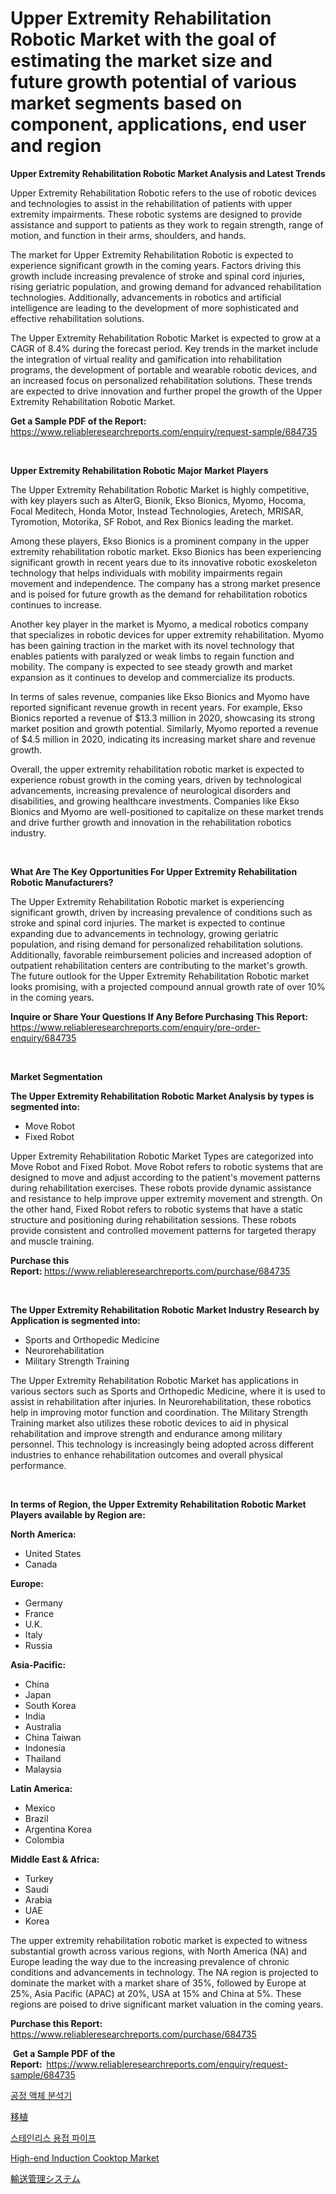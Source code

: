 <p><h1>Upper Extremity Rehabilitation Robotic Market with the goal of estimating the market size and future growth potential of various market segments based on component, applications, end user and region</h1></p><p><strong>Upper Extremity Rehabilitation Robotic Market Analysis and Latest Trends</strong></p>
<p><p>Upper Extremity Rehabilitation Robotic refers to the use of robotic devices and technologies to assist in the rehabilitation of patients with upper extremity impairments. These robotic systems are designed to provide assistance and support to patients as they work to regain strength, range of motion, and function in their arms, shoulders, and hands.</p><p>The market for Upper Extremity Rehabilitation Robotic is expected to experience significant growth in the coming years. Factors driving this growth include increasing prevalence of stroke and spinal cord injuries, rising geriatric population, and growing demand for advanced rehabilitation technologies. Additionally, advancements in robotics and artificial intelligence are leading to the development of more sophisticated and effective rehabilitation solutions.</p><p>The Upper Extremity Rehabilitation Robotic Market is expected to grow at a CAGR of 8.4% during the forecast period. Key trends in the market include the integration of virtual reality and gamification into rehabilitation programs, the development of portable and wearable robotic devices, and an increased focus on personalized rehabilitation solutions. These trends are expected to drive innovation and further propel the growth of the Upper Extremity Rehabilitation Robotic Market.</p></p>
<p><strong>Get a Sample PDF of the Report:&nbsp;</strong> <a href="https://www.reliableresearchreports.com/enquiry/request-sample/684735">https://www.reliableresearchreports.com/enquiry/request-sample/684735</a></p>
<p>&nbsp;</p>
<p><strong>Upper Extremity Rehabilitation Robotic Major Market Players</strong></p>
<p><p>The Upper Extremity Rehabilitation Robotic Market is highly competitive, with key players such as AlterG, Bionik, Ekso Bionics, Myomo, Hocoma, Focal Meditech, Honda Motor, Instead Technologies, Aretech, MRISAR, Tyromotion, Motorika, SF Robot, and Rex Bionics leading the market. </p><p>Among these players, Ekso Bionics is a prominent company in the upper extremity rehabilitation robotic market. Ekso Bionics has been experiencing significant growth in recent years due to its innovative robotic exoskeleton technology that helps individuals with mobility impairments regain movement and independence. The company has a strong market presence and is poised for future growth as the demand for rehabilitation robotics continues to increase.</p><p>Another key player in the market is Myomo, a medical robotics company that specializes in robotic devices for upper extremity rehabilitation. Myomo has been gaining traction in the market with its novel technology that enables patients with paralyzed or weak limbs to regain function and mobility. The company is expected to see steady growth and market expansion as it continues to develop and commercialize its products.</p><p>In terms of sales revenue, companies like Ekso Bionics and Myomo have reported significant revenue growth in recent years. For example, Ekso Bionics reported a revenue of $13.3 million in 2020, showcasing its strong market position and growth potential. Similarly, Myomo reported a revenue of $4.5 million in 2020, indicating its increasing market share and revenue growth.</p><p>Overall, the upper extremity rehabilitation robotic market is expected to experience robust growth in the coming years, driven by technological advancements, increasing prevalence of neurological disorders and disabilities, and growing healthcare investments. Companies like Ekso Bionics and Myomo are well-positioned to capitalize on these market trends and drive further growth and innovation in the rehabilitation robotics industry.</p></p>
<p>&nbsp;</p>
<p><strong>What Are The Key Opportunities For Upper Extremity Rehabilitation Robotic Manufacturers?</strong></p>
<p><p>The Upper Extremity Rehabilitation Robotic market is experiencing significant growth, driven by increasing prevalence of conditions such as stroke and spinal cord injuries. The market is expected to continue expanding due to advancements in technology, growing geriatric population, and rising demand for personalized rehabilitation solutions. Additionally, favorable reimbursement policies and increased adoption of outpatient rehabilitation centers are contributing to the market's growth. The future outlook for the Upper Extremity Rehabilitation Robotic market looks promising, with a projected compound annual growth rate of over 10% in the coming years.</p></p>
<p><strong>Inquire or Share Your Questions If Any Before Purchasing This Report:</strong> <a href="https://www.reliableresearchreports.com/enquiry/pre-order-enquiry/684735">https://www.reliableresearchreports.com/enquiry/pre-order-enquiry/684735</a></p>
<p>&nbsp;</p>
<p><strong>Market Segmentation</strong></p>
<p><strong>The Upper Extremity Rehabilitation Robotic Market Analysis by types is segmented into:</strong></p>
<p><ul><li>Move Robot</li><li>Fixed Robot</li></ul></p>
<p><p>Upper Extremity Rehabilitation Robotic Market Types are categorized into Move Robot and Fixed Robot. Move Robot refers to robotic systems that are designed to move and adjust according to the patient's movement patterns during rehabilitation exercises. These robots provide dynamic assistance and resistance to help improve upper extremity movement and strength. On the other hand, Fixed Robot refers to robotic systems that have a static structure and positioning during rehabilitation sessions. These robots provide consistent and controlled movement patterns for targeted therapy and muscle training.</p></p>
<p><strong>Purchase this Report:&nbsp;</strong><a href="https://www.reliableresearchreports.com/purchase/684735">https://www.reliableresearchreports.com/purchase/684735</a></p>
<p>&nbsp;</p>
<p><strong>The Upper Extremity Rehabilitation Robotic Market Industry Research by Application is segmented into:</strong></p>
<p><ul><li>Sports and Orthopedic Medicine</li><li>Neurorehabilitation</li><li>Military Strength Training</li></ul></p>
<p><p>The Upper Extremity Rehabilitation Robotic Market has applications in various sectors such as Sports and Orthopedic Medicine, where it is used to assist in rehabilitation after injuries. In Neurorehabilitation, these robotics help in improving motor function and coordination. The Military Strength Training market also utilizes these robotic devices to aid in physical rehabilitation and improve strength and endurance among military personnel. This technology is increasingly being adopted across different industries to enhance rehabilitation outcomes and overall physical performance.</p></p>
<p>&nbsp;</p>
<p><strong>In terms of Region, the Upper Extremity Rehabilitation Robotic Market Players available by Region are:</strong></p>
<p>
    <p> <strong> North America: </strong>
        <ul>
            <li>United States</li>
            <li>Canada</li>
        </ul>
        </p> 
    <p> <strong> Europe: </strong>
        <ul>
            <li>Germany</li>
            <li>France</li>
            <li>U.K.</li>
            <li>Italy</li>
            <li>Russia</li>
        </ul>
        </p> 
    <p> <strong> Asia-Pacific: </strong>
        <ul>
            <li>China</li>
            <li>Japan</li>
            <li>South Korea</li>
            <li>India</li>
            <li>Australia</li>
            <li>China Taiwan</li>
            <li>Indonesia</li>
            <li>Thailand</li>
            <li>Malaysia</li>
        </ul>
        </p> 
    <p> <strong> Latin America: </strong>
        <ul>
            <li>Mexico</li>
            <li>Brazil</li>
            <li>Argentina Korea</li>
            <li>Colombia</li>
        </ul>
        </p> 
    <p> <strong> Middle East & Africa: </strong>
        <ul>
            <li>Turkey</li>
            <li>Saudi</li>
            <li>Arabia</li>
            <li>UAE</li>
            <li>Korea</li>
        </ul>
    </p>
    </p>
<p><p>The upper extremity rehabilitation robotic market is expected to witness substantial growth across various regions, with North America (NA) and Europe leading the way due to the increasing prevalence of chronic conditions and advancements in technology. The NA region is projected to dominate the market with a market share of 35%, followed by Europe at 25%, Asia Pacific (APAC) at 20%, USA at 15% and China at 5%. These regions are poised to drive significant market valuation in the coming years.</p></p>
<p><strong>Purchase this Report: </strong><a href="https://www.reliableresearchreports.com/purchase/684735">https://www.reliableresearchreports.com/purchase/684735</a></p>
<p>&nbsp;<strong>Get a Sample PDF of the Report:&nbsp;&nbsp;</strong><a href="https://www.reliableresearchreports.com/enquiry/request-sample/684735">https://www.reliableresearchreports.com/enquiry/request-sample/684735</a></p>
<p><strong></strong></p>
<p><p><a href="https://medium.com/@henrywheeler53/%ED%94%84%EB%A1%9C%EC%84%B8%EC%8A%A4-%EC%95%A1%EC%B2%B4-%EB%B6%84%EC%84%9D%EA%B8%B0-%EC%8B%9C%EC%9E%A5-%EC%A0%84%EB%A7%9D-%EC%82%B0%EC%97%85-%EA%B0%9C%EC%9A%94-%EB%B0%8F-%EC%98%88%EC%B8%A1-2024%EB%85%84%EB%B6%80%ED%84%B0-2031%EB%85%84%EA%B9%8C%EC%A7%80-e03c494c8cdf">공정 액체 분석기</a></p><p><a href="https://medium.com/@tyreekgoodwin/%E7%A7%BB%E6%A4%8D%E5%B8%82%E5%A0%B4-%E5%B8%82%E5%A0%B4cagr-%E5%B8%82%E5%A0%B4%E3%83%88%E3%83%AC%E3%83%B3%E3%83%89-%E6%88%90%E9%95%B7%E6%88%A6%E7%95%A5%E3%81%AB%E9%96%A2%E3%81%99%E3%82%8B%E6%B4%9E%E5%AF%9F-f2de31cd0809">移植</a></p><p><a href="https://medium.com/@henrywheeler53/%EC%8A%A4%ED%85%8C%EC%9D%B8%EB%A0%88%EC%8A%A4-%EC%8A%A4%ED%8B%B8-%EC%9A%A9%EC%A0%91-%ED%8C%8C%EC%9D%B4%ED%94%84-%EC%8B%9C%EC%9E%A5-%EB%B6%84%EC%84%9D-%EA%B7%B8-%EC%A6%9D%EA%B0%80%EC%9C%A8-%EC%8B%9C%EC%9E%A5-%EC%84%B8%EB%B6%84%ED%99%94-%EB%B0%8F-%EC%A0%84-%EC%84%B8%EA%B3%84-%EC%82%B0%EC%97%85-%EA%B0%9C%EC%9A%94-4db9d953a622">스테인리스 용접 파이프</a></p><p><a href="https://view.publitas.com/reportprime-1/high-end-induction-cooktop-market-with-the-goal-of-estimating-the-market-size-and-future-growth-potential-of-various-market-segments-based-on-component-applications-end-user-and-region/">High-end Induction Cooktop Market</a></p><p><a href="https://medium.com/@tyreekgoodwin/%E8%BC%B8%E9%80%81%E7%AE%A1%E7%90%86%E3%82%B7%E3%82%B9%E3%83%86%E3%83%A0%E5%B8%82%E5%A0%B4%E3%81%AF-%E5%B8%82%E5%A0%B4%E3%82%B7%E3%82%A7%E3%82%A2-%E5%B8%82%E5%A0%B4%E5%8B%95%E5%90%91-%E5%B8%82%E5%A0%B4%E6%88%90%E9%95%B7%E3%81%AB%E9%96%A2%E3%81%99%E3%82%8B%E6%83%85%E5%A0%B1%E3%82%92%E6%8F%90%E4%BE%9B%E3%81%97%E3%81%BE%E3%81%99-a7e169a64f82">輸送管理システム</a></p></p>